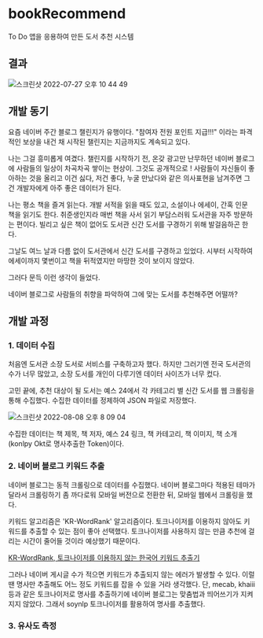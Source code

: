 # bookRecommend
To Do 앱을 응용하여 만든 도서 추천 시스템


## 결과

![스크린샷 2022-07-27 오후 10 44 49](https://user-images.githubusercontent.com/78461009/183405332-0b37a003-59fb-4921-93d0-127c1e1c535b.png)


## 개발 동기

요즘 네이버 주간 블로그 챌린지가 유행이다. "참여자 전원 포인트 지급!!!" 이라는 파격적인 보상을 내건 채 시작된 챌린지는 지금까지도 계속되고 있다. 

나는 그걸 흥미롭게 여겼다. 챌린지를 시작하기 전, 온갖 광고만 난무하던 네이버 블로그에 사람들의 일상이 차곡차곡 쌓이는 현상이. 그것도 공개적으로 ! 사람들이 자신들이 좋아하는 것을 올리고 이건 싫다, 저건 좋다, 누굴 만났다와 같은 의사표현을 남겨주면 그건 개발자에게 아주 좋은 데이터가 된다.

나는 평소 책을 즐겨 읽는다. 개발 서적을 읽을 때도 있고, 소설이나 에세이, 간혹 인문 책을 읽기도 한다. 취준생인지라 매번 책을 사서 읽기 부담스러워 도서관을 자주 방문하는 편이다. 빌리고 싶은 책이 없어도 도서관 신간 도서를 구경하기 위해 발걸음하곤 한다. 

그날도 여느 날과 다름 없이 도서관에서 신간 도서를 구경하고 있었다. 시부터 시작하여 에세이까지 몇번이고 책을 뒤적였지만 마땅한 것이 보이지 않았다. 

그러다 문득 이런 생각이 들었다.

네이버 블로그로 사람들의 취향을 파악하여 그에 맞는 도서를 추천해주면 어떨까?


## 개발 과정

### 1. 데이터 수집


처음엔 도서관 소장 도서로 서비스를 구축하고자 했다. 하지만 그러기엔 전국 도서관의 수가 너무 많았고, 소장 도서를 개인이 다루기엔 데이터 사이즈가 너무 컸다. 

고민 끝에, 추천 대상이 될 도서는 예스 24에서 각 카테고리 별 신간 도서를 웹 크롤링을 통해 수집했다. 수집한 데이터를 정제하여 JSON 파일로 저장했다. 

![스크린샷 2022-08-08 오후 8 09 04](https://user-images.githubusercontent.com/78461009/183406817-0e72f9c3-b584-4e65-935f-2eb38dbf2785.png)

수집한 데이터는 책 제목, 책 저자, 예스 24 링크, 책 카테고리, 책 이미지, 책 소개(konlpy Okt로 명사추출한 Token)이다. 

### 2. 네이버 블로그 키워드 추출

네이버 블로그는 동적 크롤링으로 데이터를 수집했다. 네이버 블로그마다 적용된 테마가 달라서 크롤링하기 좀 까다로워 모바일 버전으로 전환한 뒤, 모바일 웹에서 크롤링을 했다. 

키워드 알고리즘은 'KR-WordRank' 알고리즘이다. 토크나이저를 이용하지 않아도 키워드를 추출할 수 있는 점이 좋아 선택했다. 토크나이저를 사용하지 않는 만큼 추천에 걸리는 시간이 줄어들 것이라 예상했기 때문이다. 

[KR-WordRank, 토크나이저를 이용하지 않는 한국어 키워드 추출기](https://lovit.github.io/nlp/2018/04/16/krwordrank/)

그러나 네이버 게시글 수가 적으면 키워드가 추출되지 않는 에러가 발생할 수 있다. 이럴 땐 명사만 추출해도 어느 정도 키워드를 잡을 수 있을 거라 생각했다. 단, mecab, khaiii 등과 같은 토크나이저로 명사를 추출하기에 네이버 블로그는 맞춤법과 띄어쓰기가 지켜지지 않았다. 그래서 soynlp 토크나이저를 활용하여 명사를 추출했다. 

### 3. 유사도 측정

